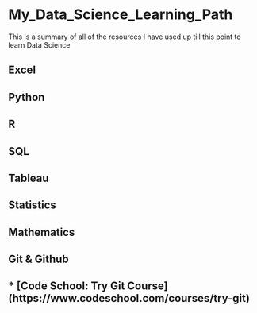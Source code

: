 # My_Data_Science_Learning_Path
This is a summary of all of the resources I have used up till this point to learn Data Science 

<h2>Excel<h2> 

<h2>Python<h2> 

<h2>R<h2> 

<h2>SQL<h2>


<h2>Tableau<h2> 


<h2>Statistics<h2> 

<h2>Mathematics<h2>

<h2>Git & Github <h2>
   * [Code School: Try Git Course](https://www.codeschool.com/courses/try-git) 
   

